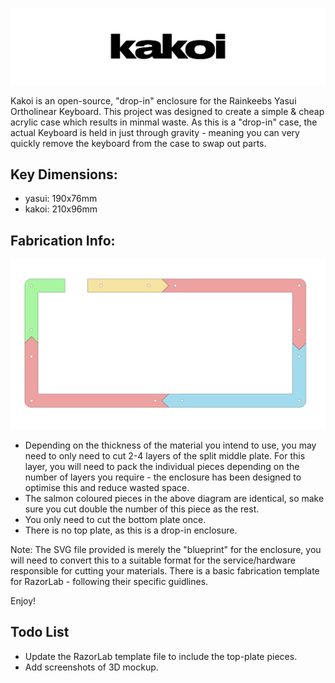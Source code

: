 ![Kakoi Logo](images/kakoi_logo.png)

Kakoi is an open-source, "drop-in" enclosure for the Rainkeebs Yasui Ortholinear Keyboard. This project was designed to create a simple & cheap acrylic case which results in minmal waste. As this is a "drop-in" case, the actual Keyboard is held in just through gravity - meaning you can very quickly remove the keyboard from the case to swap out parts.

## Key Dimensions:
- yasui: 190x76mm
- kakoi: 210x96mm

## Fabrication Info:
![Kakoi Pieces](images/layout_diagram.png)
- Depending on the thickness of the material you intend to use, you may need to only need to cut 2-4 layers of the split middle plate. For this layer, you will need to pack the individual pieces depending on the number of layers you require - the enclosure has been designed to optimise this and reduce wasted space.
- The salmon coloured pieces in the above diagram are identical, so make sure you cut double the number of this piece as the rest.
- You only need to cut the bottom plate once.
- There is no top plate, as this is a drop-in enclosure.

Note: The SVG file provided is merely the "blueprint" for the enclosure, you will need to convert this to a suitable format for the service/hardware responsible for cutting your materials. There is a basic fabrication template for RazorLab - following their specific guidlines.

Enjoy!


## Todo List
- Update the RazorLab template file to include the top-plate pieces.
- Add screenshots of 3D mockup.